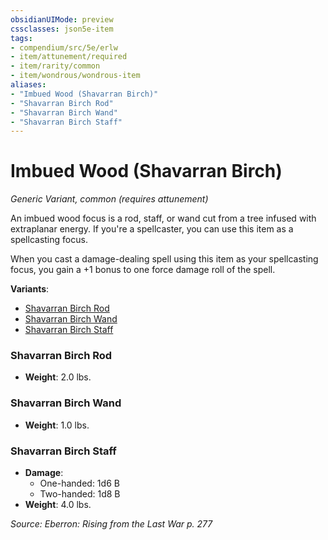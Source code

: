 ```yaml
---
obsidianUIMode: preview
cssclasses: json5e-item
tags:
- compendium/src/5e/erlw
- item/attunement/required
- item/rarity/common
- item/wondrous/wondrous-item
aliases: 
- "Imbued Wood (Shavarran Birch)"
- "Shavarran Birch Rod"
- "Shavarran Birch Wand"
- "Shavarran Birch Staff"
---
```

# Imbued Wood (Shavarran Birch)
*Generic Variant, common (requires attunement)*  


An imbued wood focus is a rod, staff, or wand cut from a tree infused with extraplanar energy. If you're a spellcaster, you can use this item as a spellcasting focus.

When you cast a damage-dealing spell using this item as your spellcasting focus, you gain a +1 bonus to one force damage roll of the spell.

**Variants**:
- [Shavarran Birch Rod](#Shavarran%20Birch%20Rod)
- [Shavarran Birch Wand](#Shavarran%20Birch%20Wand)
- [Shavarran Birch Staff](#Shavarran%20Birch%20Staff)

### Shavarran Birch Rod

- **Weight**: 2.0 lbs.

### Shavarran Birch Wand

- **Weight**: 1.0 lbs.

### Shavarran Birch Staff

- **Damage**:
  - One-handed: 1d6 B
  - Two-handed: 1d8 B
- **Weight**: 4.0 lbs.


*Source: Eberron: Rising from the Last War p. 277*